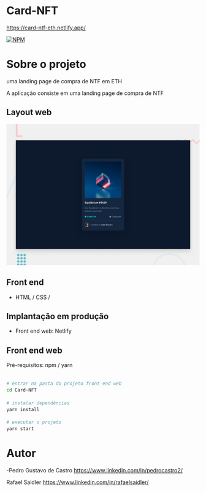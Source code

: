 # Card-NFT
https://card-ntf-eth.netlify.app/

[![NPM](https://img.shields.io/npm/l/react)](https://github.com/devsuperior/sds1-wmazoni/blob/master/LICENSE) 

# Sobre o projeto

uma landing page de compra de NTF em ETH 

A aplicação consiste em uma landing page de compra de NTF

## Layout web
![Web 1](https://github.com/PedroCastrro/Card-NFT/blob/main/desktop-preview.jpg)


## Front end
- HTML / CSS / 

## Implantação em produção
- Front end web: Netlify


## Front end web
Pré-requisitos: npm / yarn

```bash

# entrar na pasta do projeto front end web
cd Card-NFT

# instalar dependências
yarn install

# executar o projeto
yarn start
```

# Autor

-Pedro Gustavo de Castro
https://www.linkedin.com/in/pedrocastro2/

Rafael Saidler
https://www.linkedin.com/in/rafaelsaidler/


